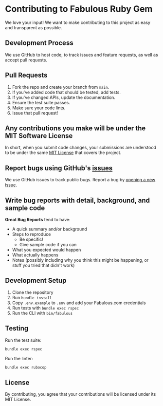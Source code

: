 # Contributing to Fabulous Ruby Gem

We love your input! We want to make contributing to this project as easy and transparent as possible.

## Development Process

We use GitHub to host code, to track issues and feature requests, as well as accept pull requests.

## Pull Requests

1. Fork the repo and create your branch from `main`.
2. If you've added code that should be tested, add tests.
3. If you've changed APIs, update the documentation.
4. Ensure the test suite passes.
5. Make sure your code lints.
6. Issue that pull request!

## Any contributions you make will be under the MIT Software License

In short, when you submit code changes, your submissions are understood to be under the same [MIT License](LICENSE.txt) that covers the project.

## Report bugs using GitHub's [issues](https://github.com/usiegj00/api-fabulous-com/issues)

We use GitHub issues to track public bugs. Report a bug by [opening a new issue](https://github.com/usiegj00/api-fabulous-com/issues/new).

## Write bug reports with detail, background, and sample code

**Great Bug Reports** tend to have:

- A quick summary and/or background
- Steps to reproduce
  - Be specific!
  - Give sample code if you can
- What you expected would happen
- What actually happens
- Notes (possibly including why you think this might be happening, or stuff you tried that didn't work)

## Development Setup

1. Clone the repository
2. Run `bundle install`
3. Copy `.env.example` to `.env` and add your Fabulous.com credentials
4. Run tests with `bundle exec rspec`
5. Run the CLI with `bin/fabulous`

## Testing

Run the test suite:
```bash
bundle exec rspec
```

Run the linter:
```bash
bundle exec rubocop
```

## License

By contributing, you agree that your contributions will be licensed under its MIT License.